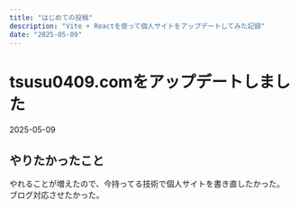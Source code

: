 ```yaml
---
title: "はじめての投稿"
description: "Vite + Reactを使って個人サイトをアップデートしてみた記録"
date: "2025-05-09"
---
```


# tsusu0409.comをアップデートしました
2025-05-09

## やりたかったこと
やれることが増えたので、今持ってる技術で個人サイトを書き直したかった。
ブログ対応させたかった。

